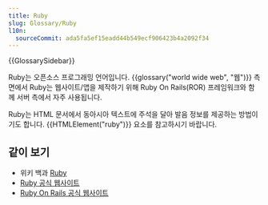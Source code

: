 ```yaml
---
title: Ruby
slug: Glossary/Ruby
l10n:
  sourceCommit: ada5fa5ef15eadd44b549ecf906423b4a2092f34
---
```


{{GlossarySidebar}}

Ruby는 오픈소스 프로그래밍 언어입니다. {{glossary("world wide web", "웹")}} 측면에서 Ruby는 웹사이트/앱을
제작하기 위해 Ruby On Rails(ROR) 프레임워크와 함께 서버 측에서 자주 사용됩니다.

Ruby는 HTML 문서에서 동아시아 텍스트에 주석을 달아 발음 정보를 제공하는 방법이기도 합니다.
{{HTMLElement("ruby")}} 요소를 참고하시기 바랍니다.

## 같이 보기

- 위키 백과 [Ruby](https://en.wikipedia.org/wiki/Ruby_%28programming_language%29)
- [Ruby 공식 웹사이트](https://www.ruby-lang.org)
- [Ruby On Rails 공식 웹사이트](https://rubyonrails.org/)
